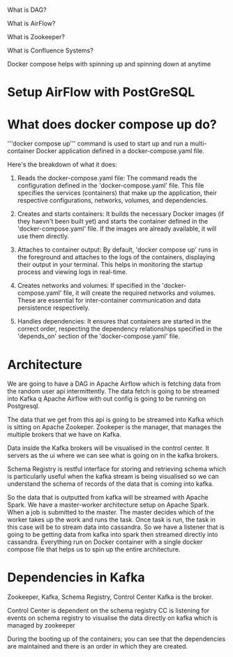 #

What is DAG?

What is AirFlow?

What is Zookeeper?

What is Confluence Systems?

Docker compose helps with spinning up and spinning down at anytime

# Setup AirFlow with PostGreSQL

# What does docker compose up do?

'''docker compose up''' command is used to start up and run a multi-container Docker application defined in a docker-compose.yaml file.

Here's the breakdown of what it does:

1. Reads the docker-compose.yaml file: The command reads the configuration defined in the 'docker-compose.yaml' file. This file specifies the services (containers) that make up the application, their respective configurations, networks, volumes, and dependencies.

2. Creates and starts containers: It builds the necessary Docker images (if they haevn't been built yet) and starts the container defined in the 'docker-compose.yaml' file. If the images are already available, it will use them directly.

3. Attaches to container output: By default, 'docker compose up' runs in the foreground and attaches to the logs of the containers, displaying their output in your terminal. This helps in monitoring the startup process and viewing logs in real-time.

4. Creates networks and volumes: If specified in the 'docker-compose.yaml' file, it will create the required networks and volumes. These are essential for inter-container communication and data persistence respectively.

5. Handles dependencies: It ensures that containers are started in the correct order, respecting the dependency relationships specified in the 'depends_on' section of the 'docker-compose.yaml' file.

# Architecture

We are going to have a DAG in Apache Airflow which is fetching data from the random user api intermittently.
The data fetch is going to be streamed into Kafka q
Apache Airflow with out config is going to be running on Postgresql.

The data that we get from this api is going to be streamed into Kafka which is sitting on Apache Zookeper.
Zookeper is the manager, that manages the multiple brokers that we have on Kafka.

Data inside the Kafka brokers will be visualised in the control center. It servers as the ui where we can see what is going on in the kafka brokers.

Schema Registry is restful interface for storing and retrieving schema which is particularly useful when the kafka stream is being visualised so we can understand the schema of records of the data that is coming into kafka.

So the data that is outputted from kafka will be streamed with Apache Spark.
We have a master-worker architecture setup on Apache Spark.
When a job is submitted to the master. The master decides which of the worker takes up the work and runs the task.
Once task is run, the task in this case will be to stream data into cassandra.
So we have a listener that is going to be getting data from kafka into spark then streamed directly into cassandra. Everything run on Docker container with a single docker compose file that helps us to spin up the entire architecture.

# Dependencies in Kafka

Zookeeper, Kafka, Schema Registry, Control Center
Kafka is the broker.

Control Center is dependent on the schema registry
CC is listening for events on schema registry to visualise the data directly on kafka which is managed by zookeeper

During the booting up of the containers; you can see that the dependencies are maintained and there is an order in which they are created.
